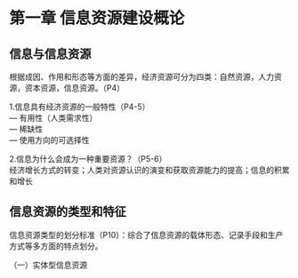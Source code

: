 # 第一章 信息资源建设概论
## 信息与信息资源  
根据成因、作用和形态等方面的差异，经济资源可分为四类：自然资源，人力资源，资本资源，信息资源。（P4）

1.信息具有经济资源的一般特性（P4-5）  
— 有用性（人类需求性）  
— 稀缺性  
— 使用方向的可选择性

2.信息为什么会成为一种重要资源？（P5-6）  
经济增长方式的转变；人类对资源认识的演变和获取资源能力的提高；信息的积累和增长  
## 信息资源的类型和特征  
信息资源类型的划分标准（P10）：综合了信息资源的载体形态、记录手段和生产方式等多方面的特点划分。  

（一）实体型信息资源
